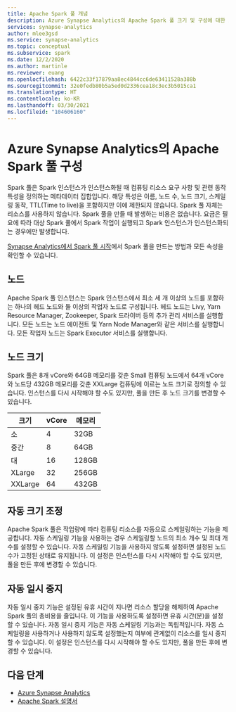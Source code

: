 ```yaml
---
title: Apache Spark 풀 개념
description: Azure Synapse Analytics의 Apache Spark 풀 크기 및 구성에 대한 소개입니다.
services: synapse-analytics
author: mlee3gsd
ms.service: synapse-analytics
ms.topic: conceptual
ms.subservice: spark
ms.date: 12/2/2020
ms.author: martinle
ms.reviewer: euang
ms.openlocfilehash: 6422c33f17879aa8ec4844cc6de63411528a388b
ms.sourcegitcommit: 32e0fedb80b5a5ed0d2336cea18c3ec3b5015ca1
ms.translationtype: HT
ms.contentlocale: ko-KR
ms.lasthandoff: 03/30/2021
ms.locfileid: "104606160"
---
```

# <a name="apache-spark-pool-configurations-in-azure-synapse-analytics"></a>Azure Synapse Analytics의 Apache Spark 풀 구성

Spark 풀은 Spark 인스턴스가 인스턴스화될 때 컴퓨팅 리소스 요구 사항 및 관련 동작 특성을 정의하는 메타데이터 집합입니다. 해당 특성은 이름, 노드 수, 노드 크기, 스케일링 동작, TTL(Time to live)을 포함하지만 이에 제한되지 않습니다. Spark 풀 자체는 리소스를 사용하지 않습니다. Spark 풀을 만들 때 발생하는 비용은 없습니다. 요금은 필요에 따라 대상 Spark 풀에서 Spark 작업이 실행되고 Spark 인스턴스가 인스턴스화되는 경우에만 발생합니다.

[Synapse Analytics에서 Spark 풀 시작](../quickstart-create-apache-spark-pool-portal.md)에서 Spark 풀을 만드는 방법과 모든 속성을 확인할 수 있습니다.

## <a name="nodes"></a>노드

Apache Spark 풀 인스턴스는 Spark 인스턴스에서 최소 세 개 이상의 노드를 포함하는 하나의 헤드 노드와 둘 이상의 작업자 노드로 구성됩니다.  헤드 노드는 Livy, Yarn Resource Manager, Zookeeper, Spark 드라이버 등의 추가 관리 서비스를 실행합니다.  모든 노드는 노드 에이전트 및 Yarn Node Manager와 같은 서비스를 실행합니다. 모든 작업자 노드는 Spark Executor 서비스를 실행합니다.

## <a name="node-sizes"></a>노드 크기

Spark 풀은 8개 vCore와 64GB 메모리를 갖춘 Small 컴퓨팅 노드에서 64개 vCore와 노드당 432GB 메모리를 갖춘 XXLarge 컴퓨팅에 이르는 노드 크기로 정의할 수 있습니다. 인스턴스를 다시 시작해야 할 수도 있지만, 풀을 만든 후 노드 크기를 변경할 수 있습니다.

|크기 | vCore | 메모리|
|-----|------|-------|
|소|4|32GB|
|중간|8|64GB|
|대|16|128GB|
|XLarge|32|256GB|
|XXLarge|64|432GB|

## <a name="autoscale"></a>자동 크기 조정

Apache Spark 풀은 작업량에 따라 컴퓨팅 리소스를 자동으로 스케일링하는 기능을 제공합니다.  자동 스케일링 기능을 사용하는 경우 스케일링할 노드의 최소 개수 및 최대 개수를 설정할 수 있습니다.
자동 스케일링 기능을 사용하지 않도록 설정하면 설정된 노드 수가 고정된 상태로 유지됩니다.  이 설정은 인스턴스를 다시 시작해야 할 수도 있지만, 풀을 만든 후에 변경할 수 있습니다.

## <a name="automatic-pause"></a>자동 일시 중지

자동 일시 중지 기능은 설정된 유휴 시간이 지나면 리소스 할당을 해제하여 Apache Spark 풀의 총비용을 줄입니다.  이 기능을 사용하도록 설정하면 유휴 시간(분)을 설정할 수 있습니다.  자동 일시 중지 기능은 자동 스케일링 기능과는 독립적입니다. 자동 스케일링을 사용하거나 사용하지 않도록 설정했는지 여부에 관계없이 리소스를 일시 중지할 수 있습니다.  이 설정은 인스턴스를 다시 시작해야 할 수도 있지만, 풀을 만든 후에 변경할 수 있습니다.

## <a name="next-steps"></a>다음 단계

* [Azure Synapse Analytics](../index.yml)
* [Apache Spark 설명서](https://spark.apache.org/docs/2.4.5/)